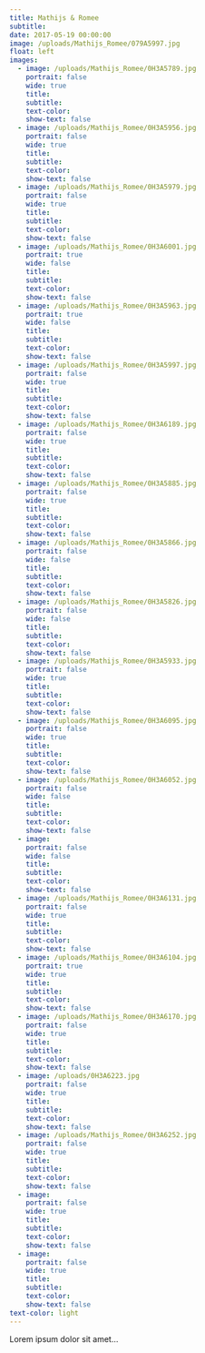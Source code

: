 ```yaml
---
title: Mathijs & Romee
subtitle:
date: 2017-05-19 00:00:00
image: /uploads/Mathijs_Romee/079A5997.jpg
float: left
images:
  - image: /uploads/Mathijs_Romee/0H3A5789.jpg
    portrait: false
    wide: true
    title:
    subtitle:
    text-color:
    show-text: false
  - image: /uploads/Mathijs_Romee/0H3A5956.jpg
    portrait: false
    wide: true
    title:
    subtitle:
    text-color:
    show-text: false
  - image: /uploads/Mathijs_Romee/0H3A5979.jpg
    portrait: false
    wide: true
    title:
    subtitle:
    text-color:
    show-text: false
  - image: /uploads/Mathijs_Romee/0H3A6001.jpg
    portrait: true
    wide: false
    title:
    subtitle:
    text-color:
    show-text: false
  - image: /uploads/Mathijs_Romee/0H3A5963.jpg
    portrait: true
    wide: false
    title:
    subtitle:
    text-color:
    show-text: false
  - image: /uploads/Mathijs_Romee/0H3A5997.jpg
    portrait: false
    wide: true
    title:
    subtitle:
    text-color:
    show-text: false
  - image: /uploads/Mathijs_Romee/0H3A6189.jpg
    portrait: false
    wide: true
    title:
    subtitle:
    text-color:
    show-text: false
  - image: /uploads/Mathijs_Romee/0H3A5885.jpg
    portrait: false
    wide: true
    title:
    subtitle:
    text-color:
    show-text: false
  - image: /uploads/Mathijs_Romee/0H3A5866.jpg
    portrait: false
    wide: false
    title:
    subtitle:
    text-color:
    show-text: false
  - image: /uploads/Mathijs_Romee/0H3A5826.jpg
    portrait: false
    wide: false
    title:
    subtitle:
    text-color:
    show-text: false
  - image: /uploads/Mathijs_Romee/0H3A5933.jpg
    portrait: false
    wide: true
    title:
    subtitle:
    text-color:
    show-text: false
  - image: /uploads/Mathijs_Romee/0H3A6095.jpg
    portrait: false
    wide: true
    title:
    subtitle:
    text-color:
    show-text: false
  - image: /uploads/Mathijs_Romee/0H3A6052.jpg
    portrait: false
    wide: false
    title:
    subtitle:
    text-color:
    show-text: false
  - image:
    portrait: false
    wide: false
    title:
    subtitle:
    text-color:
    show-text: false
  - image: /uploads/Mathijs_Romee/0H3A6131.jpg
    portrait: false
    wide: true
    title:
    subtitle:
    text-color:
    show-text: false
  - image: /uploads/Mathijs_Romee/0H3A6104.jpg
    portrait: true
    wide: true
    title:
    subtitle:
    text-color:
    show-text: false
  - image: /uploads/Mathijs_Romee/0H3A6170.jpg
    portrait: false
    wide: true
    title:
    subtitle:
    text-color:
    show-text: false
  - image: /uploads/0H3A6223.jpg
    portrait: false
    wide: true
    title:
    subtitle:
    text-color:
    show-text: false
  - image: /uploads/Mathijs_Romee/0H3A6252.jpg
    portrait: false
    wide: true
    title:
    subtitle:
    text-color:
    show-text: false
  - image:
    portrait: false
    wide: true
    title:
    subtitle:
    text-color:
    show-text: false
  - image:
    portrait: false
    wide: true
    title:
    subtitle:
    text-color:
    show-text: false
text-color: light
---
```


Lorem ipsum dolor sit amet…